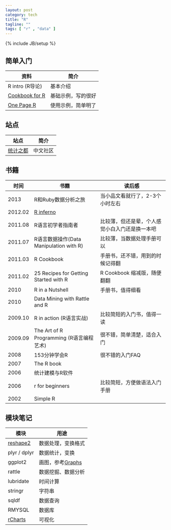```yaml
---
layout: post
category: tech
title: "R"
tagline: ""
tags: [ "r" , "data" ]
---
```

{% include JB/setup %}


## 简单入门

| 资料 | 简介 |
| ---- | ---- |
| R intro (R导论) | 基本介绍
| [Cookbook for R](http://wiki.stdout.org/rcookbook/) | 基础示例，写的很好
| [One Page R](http://onepager.togaware.com/) | 使用示例，简单明了


## 站点

| 站点 | 简介 |
| ---- | ---- |
| [统计之都](http://cos.name/cn/#post-) | 中文社区


## 书籍

| 时间 | 书籍 | 读后感 |
| ---- | ---- | ------ |
| 2013 | R和Ruby数据分析之旅 | 当小品文看就行了，2-3个小时左右
| 2012.02 | [R inferno](http://www.burns-stat.com/pages/Tutor/R_inferno.pdf) | 
| 2011.08 | R语言初学者指南者 | 比较薄，但还是晕，个人感觉小白入门还是换一本吧
| 2011.07 | R语言数据操作(Data Manipulation with R) | 比较薄，当数据处理手册可以
| 2011.03 | R Cookbook | 手册书，还不错，用到的时候记得翻
| 2011.02 | 25 Recipes for Getting Started with R | R Cookbook 缩减版，随便翻翻
| 2010 | R in a  Nutshell | 手册书，值得细看
| 2010 | Data Mining with Rattle and R | 
| 2009.10 | R in action (R语言实战) | 比较简短的入门书，值得一读
| 2009.09 | The Art of R Programming (R语言编程艺术) | 很不错，简单清楚，适合入门
| 2008 | 153分钟学会R | 很不错的入门FAQ
| 2007 | The R book | 
| 2006 | 统计建模与R软件 | 
| 2006 | r for beginners | 比较简短，方便做语法入门手册
| 2002 | Simple R | 


## 模块笔记

| 模块 | 用途 |
| ---- | ---- |
| [reshape2](http://cran.r-project.org/web/packages/reshape2/reshape2.pdf) | 数据处理，变换格式
| plyr / dplyr | 数据统计，变换
| ggplot2 | 画图，参考[Graphs](http://wiki.stdout.org/rcookbook/Graphs/)
| rattle | 数据挖掘、数据分析
| lubridate | 时间计算
| stringr | 字符串
| sqldf | 数据查询
| RMYSQL | 数据库
| [rCharts](http://ramnathv.github.io/rCharts/) | 可视化


